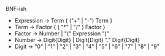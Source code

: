BNF-ish

* Expression   -> Term { ("+" | "-") Term }
* Term         -> Factor { ( "*" | "/" ) Factor }
* Factor       -> Number | "(" Expression ")"
* Number       -> Digit{Digit} | Digit{Digit} "." Digit{Digit}
* Digit        -> "0" | "1" | "2" | "3" | "4" | "5" | "6" | "7" | "8" | "9" 